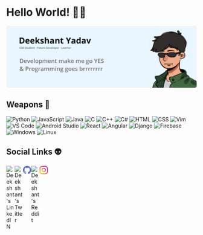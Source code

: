 # Hello World! 🖐🏼

![Header](header.png)

## Weapons 🔫

<p align="left">
<img src="https://img.shields.io/badge/Python-Language-informational?style=flat&logo=python&logoColor=white&color=002855" alt="Python"/>
<img src="https://img.shields.io/badge/JavaScript-Language-informational?style=flat&logo=javascript&logoColor=white&color=002855" alt="JavaScript"/>
<img src="https://img.shields.io/badge/Java-Language-informational?style=flat&logo=java&logoColor=white&color=002855" alt="Java"/>
<img src="https://img.shields.io/badge/C-Language-informational?style=flat&logo=c&logoColor=white&color=002855" alt="C"/>
<img src="https://img.shields.io/badge/C++-Language-002855.svg?style=flat&logo=c%2B%2B" alt="C++"/>
<img src="https://img.shields.io/badge/CSharp-Language-002855.svg?style=flat&logo=c%2B%2B" alt="C#"/>
<img src="https://img.shields.io/badge/HTML-Language-informational?style=flat&logo=html5&logoColor=white&color=002855" alt="HTML"/>
<img src="https://img.shields.io/badge/CSS-Language-informational?style=flat&logo=css3&logoColor=white&color=002855" alt="CSS"/>
<img src="https://img.shields.io/badge/Vim-IDE-informational?style=flat&logo=vim&logoColor=white&color=023e7d" alt="Vim"/>
<img src="https://img.shields.io/badge/VSCode-IDE-informational?style=flat&logo=visual-studio-code&logoColor=white&color=023e7d" alt="VS Code"/>
<img src="https://img.shields.io/badge/AndroidStudio-IDE-informational?style=androidstudio&logo=android&logoColor=white&color=023e7d" alt="Android Studio"/>
<img src="https://img.shields.io/badge/React-Tool-informational?style=flat&logo=react&logoColor=white&color=0353a4" alt="React"/>
<img src="https://img.shields.io/badge/Angular-Tool-informational?style=flat&logo=angular&logoColor=white&color=0353a4" alt="Angular"/>
<img src="https://img.shields.io/badge/Django-Tool-informational?style=flat&logo=django&logoColor=white&color=0353a4" alt="Django"/>
<img src="https://img.shields.io/badge/Firebase-Tool-informational?style=flat&logo=firebase&logoColor=white&color=0353a4" alt="Firebase"/>
<img src="https://img.shields.io/badge/Windows-OS-informational?style=flat&logo=windows&logoColor=white&color=0466c8" alt="Windows"/>
<img src="https://img.shields.io/badge/KaliLinux-OS-informational?style=flat&logo=linux&logoColor=white&color=0466c8" alt="Linux"/>
</p>

## Social Links 👽

<a href="https://www.linkedin.com/in/d33kshant/">
  <img align="left" alt="Deekshant's LinkedIN" width="22px" src="https://raw.githubusercontent.com/peterthehan/peterthehan/master/assets/linkedin.svg" />
</a>
<a href="https://twitter.com/d33kshant">
  <img align="left" alt="Deekshant's Twitter" width="22px" src="https://raw.githubusercontent.com/peterthehan/peterthehan/master/assets/twitter.svg" />
</a>
<a href="https://github.com/d33kshant">
  <img align="left" alt="Deekshant's GitHub" width="22px" src="github.png" />
</a>
</a>
<a href="https://reddit.com/u/d33kshant">
  <img align="left" alt="Deekshant's Reddit" width="22px" src="https://raw.githubusercontent.com/peterthehan/peterthehan/master/assets/reddit.svg" />
</a>
<a href="https://www.instagram.com/d33kshant/">
  <img align="left" alt="Deekshant's Instagram" width="22px" src="instagram.png" />
</a>
